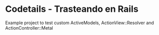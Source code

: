 # Codetails - Trasteando en Rails

Example project to test custom ActiveModels, ActionView::Resolver and ActionController::Metal


